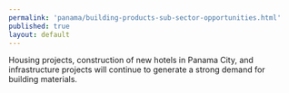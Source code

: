 ```yaml
---
permalink: 'panama/building-products-sub-sector-opportunities.html'
published: true
layout: default
---
```

Housing projects, construction of new hotels in Panama City, and infrastructure projects will continue to generate a strong demand for building materials.
